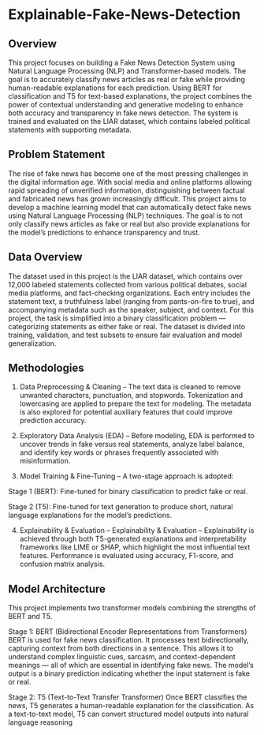 # Explainable-Fake-News-Detection
## Overview

This project focuses on building a Fake News Detection System using Natural Language Processing (NLP) and Transformer-based models. The goal is to accurately classify news articles as real or fake while providing human-readable explanations for each prediction. Using BERT for classification and T5 for text-based explanations, the project combines the power of contextual understanding and generative modeling to enhance both accuracy and transparency in fake news detection. The system is trained and evaluated on the LIAR dataset, which contains labeled political statements with supporting metadata.

## Problem Statement

The rise of fake news has become one of the most pressing challenges in the digital information age. With social media and online platforms allowing rapid spreading of unverified information, distinguishing between factual and fabricated news has grown increasingly difficult. This project aims to develop a machine learning model that can automatically detect fake news using Natural Language Processing (NLP) techniques. The goal is to not only classify news articles as fake or real but also provide explanations for the model’s predictions to enhance transparency and trust.

## Data Overview

The dataset used in this project is the LIAR dataset, which contains over 12,000 labeled statements collected from various political debates, social media platforms, and fact-checking organizations. Each entry includes the statement text, a truthfulness label (ranging from pants-on-fire to true), and accompanying metadata such as the speaker, subject, and context. For this project, the task is simplified into a binary classification problem — categorizing statements as either fake or real. The dataset is divided into training, validation, and test subsets to ensure fair evaluation and model generalization.

## Methodologies





1. Data Preprocessing & Cleaning – The text data is cleaned to remove unwanted characters, punctuation, and stopwords. Tokenization and lowercasing are applied to prepare the text for modeling. The metadata is also explored for potential auxiliary features that could improve prediction accuracy.

2. Exploratory Data Analysis (EDA) – Before modeling, EDA is performed to uncover trends in fake versus real statements, analyze label balance, and identify key words or phrases frequently associated with misinformation.

3. Model Training & Fine-Tuning – A two-stage approach is adopted:

Stage 1 (BERT): Fine-tuned for binary classification to predict fake or real.

Stage 2 (T5): Fine-tuned for text generation to produce short, natural language explanations for the model’s predictions.

4. Explainability & Evaluation – Explainability & Evaluation – Explainability is achieved through both T5-generated explanations and interpretability frameworks like LIME or SHAP, which highlight the most influential text features. Performance is evaluated using accuracy, F1-score, and confusion matrix analysis.

## Model Architecture

This project implements two transformer models combining the strengths of BERT and T5.

Stage 1: BERT (Bidirectional Encoder Representations from Transformers)
BERT is used for fake news classification. It processes text bidirectionally, capturing context from both directions in a sentence. This allows it to understand complex linguistic cues, sarcasm, and context-dependent meanings — all of which are essential in identifying fake news. The model’s output is a binary prediction indicating whether the input statement is fake or real.

Stage 2: T5 (Text-to-Text Transfer Transformer)
Once BERT classifies the news, T5 generates a human-readable explanation for the classification. As a text-to-text model, T5 can convert structured model outputs into natural language reasoning
